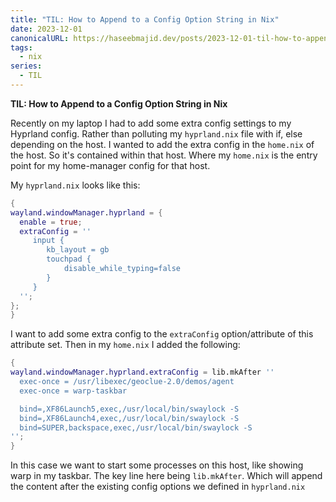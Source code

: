 ```yaml
---
title: "TIL: How to Append to a Config Option String in Nix"
date: 2023-12-01
canonicalURL: https://haseebmajid.dev/posts/2023-12-01-til-how-to-append-to-a-config-option-string-in-nix
tags:
  - nix
series:
  - TIL
---
```


**TIL: How to Append to a Config Option String in Nix**

Recently on my laptop I had to add some extra config settings to my Hyprland config. Rather than polluting my
`hyprland.nix` file with if, else depending on the host. I wanted to add the extra config in the `home.nix` of the
host. So it's contained within that host. Where my `home.nix` is the entry point for my
home-manager config for that host.

My `hyprland.nix` looks like this:

```nix
{
wayland.windowManager.hyprland = {
  enable = true;
  extraConfig = ''
     input {
        kb_layout = gb
        touchpad {
            disable_while_typing=false
        }
     }
  '';
};
}
```

I want to add some extra config to the `extraConfig` option/attribute of this attribute set.
Then in my `home.nix` I added the following:

```nix
{
wayland.windowManager.hyprland.extraConfig = lib.mkAfter ''
  exec-once = /usr/libexec/geoclue-2.0/demos/agent
  exec-once = warp-taskbar

  bind=,XF86Launch5,exec,/usr/local/bin/swaylock -S
  bind=,XF86Launch4,exec,/usr/local/bin/swaylock -S
  bind=SUPER,backspace,exec,/usr/local/bin/swaylock -S
'';
}
```

In this case we want to start some processes on this host, like showing warp in my taskbar.
The key line here being `lib.mkAfter`. Which will append the content after the existing config options we defined in `hyprland.nix`
